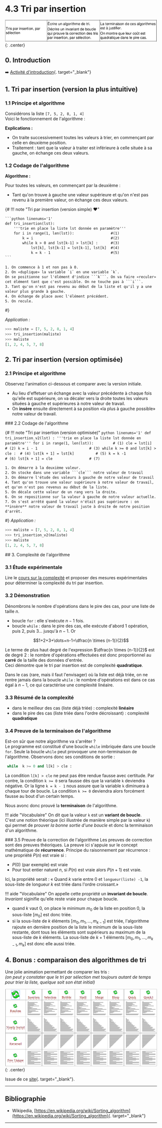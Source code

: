 # 4.3 Tri par insertion

![image](data/BO.png){: .center}

## 0. Introduction
:arrow_right: [Activité d'introduction](../intro_cours/){. target="_blank"}



## 1. Tri par insertion (version la plus intuitive)

### 1.1  Principe et algorithme
Considérons la liste `[7, 5, 2, 8, 1, 4]`  
Voici le fonctionnement de l'algorithme :  

<center>
<gif-player src="https://glassus.github.io/premiere_nsi/T4_Algorithmique/4.3_Tri_par_insertion/data/insertion1.gif" speed="1" play></gif-player>
</center>


**Explications :**

- On traite successivement toutes les valeurs à trier, en commençant par celle en deuxième position.
- Traitement : tant que la valeur à traiter est inférieure à celle située à sa gauche, on échange ces deux valeurs.

### 1.2 Codage de l'algorithme

**Algorithme :** 

Pour toutes les valeurs, en commençant par la deuxième :

- Tant qu'on trouve à gauche une valeur supérieure et qu'on n'est pas revenu à la première valeur, on échange ces deux valeurs.

{#
!!! note "Tri par insertion (version simple) :heart:"
    
    ```python linenums='1'
    def tri_insertion(lst):
        '''trie en place la liste lst donnée en paramètre'''
        for i in range(1, len(lst)):                 #(1)
            k = i                                    #(2)
            while k > 0 and lst[k-1] > lst[k] :      #(3)
                lst[k], lst[k-1] = lst[k-1], lst[k]  #(4)    
                k = k - 1                            #(5)   
    ```

    1. On commence à 1 et non pas à 0.
    2. On «duplique» la variable `i` en une variable `k`.  
    On se positionne sur l'élément d'indice ```k```. On va faire «reculer» cet élément tant que c'est possible. On ne touche pas à ```i```. 
    3. Tant qu'on n'est pas revenu au début de la liste et qu'il y a une valeur plus grande à gauche.
    4. On échange de place avec l'élément précédent.
    5. On recule.
    
#}

*Application :*


```python
>>> maliste = [7, 5, 2, 8, 1, 4]
>>> tri_insertion(maliste)
>>> maliste
[1, 2, 4, 5, 7, 8]
```

## 2. Tri par insertion (version optimisée)

### 2.1 Principe et algorithme
Observez l'animation ci-dessous et comparer avec la version initiale.  

<center>
<gif-player src="https://glassus.github.io/premiere_nsi/T4_Algorithmique/4.3_Tri_par_insertion/data/insertion2.gif" speed="1" play></gif-player>
</center>

- Au lieu d'effetuer un échange avec la valeur précédente à chaque fois qu'elle est supérieure, on va décaler vers la droite toutes les valeurs situées à gauche et supérieures à notre valeur de travail.
- On **insère** ensuite directement à sa position «la plus à gauche possible» notre valeur de travail. 

### 2.2 Codage de l'algorithme

{#
!!! note "Tri par insertion (version optimisée)"
    ```python linenums='1'
    def tri_insertion_v2(lst) :
        '''trie en place la liste lst donnée en paramètre'''
        for i in range(1, len(lst)):         # (1)
            cle = lst[i]                     # (2)
            k = i - 1                        # (3)
            while k >= 0 and lst[k] > cle :  # (4)
                lst[k + 1] = lst[k]          # (5)
                k = k -1                     # (6)
            lst[k + 1] = cle                 # (7)
    ```

    1. On démarre à la deuxième valeur.
    2. On stocke dans une variable ```cle``` notre valeur de travail
    3. On démarre l'étude des valeurs à gauche de notre valeur de travail
    4. Tant qu'on trouve une valeur supérieure à notre valeur de travail, et qu'on n'est pas revenus au début de la liste.
    5. On décale cette valeur de un rang vers la droite.
    6. On se repositionne sur la valeur à gauche de notre valeur actuelle.
    7. On s'est arrêté quand la valeur n'était pas supérieure : on **insère** notre valeur de travail juste à droite de notre position d'arrêt.

#}
*Application :*


```python
>>> maliste = [7, 5, 2, 8, 1, 4]
>>> tri_insertion_v2(maliste)
>>> maliste
[1, 2, 4, 5, 7, 8]
```

## 3. Complexité de l'algorithme

### 3.1  Étude expérimentale

Lire le [cours sur la complexité](../../4.2_Complexite/cours/) et proposer des mesures expérimentales pour déterminer la complexité du tri par insertion.



### 3.2 Démonstration
Dénombrons le nombre d'opérations dans le pire des cas, pour une liste de taille $n$.

- boucle `for` : elle s'exécute $n-1$ fois.
- boucle `while` : dans le pire des cas, elle exécute d'abord 1 opération, puis 2, puis 3... jusqu'à $n-1$. Or 

$$1+2+3+\dots+n-1=\dfrac{n \times (n-1)}{2}$$

Le terme de plus haut degré de l'expression $\dfrac{n \times (n-1)}{2}$ est de degré 2 : le nombre d'opérations effectuées est donc proportionnel au **carré** de la taille des données d'entrée.  
Ceci démontre que le tri par insertion est de complexité **quadratique**.

Dans le cas (rare, mais il faut l'envisager) où la liste est déjà triée, on ne rentre jamais dans la boucle `while` : le nombre d'opérations est dans ce cas égal à $n-1$, ce qui caractérise une complexité linéaire.

### 3.3 Résumé de la complexité 

- dans le meilleur des cas (liste déjà triée) : complexité **linéaire**
- dans le pire des cas (liste triée dans l'ordre décroissant) : complexité **quadratique**

### 3.4 Preuve de la terminaison de l'algorithme



Est-on sûr que notre algorithme va s'arrêter ?  
Le programme est constitué d'une boucle `while` imbriquée dans une boucle `for`. Seule la boucle `while` peut provoquer une non-terminaison de l'algorithme. Observons donc ses conditions de sortie : 

```python
 while  k >= 0 and l[k] > cle :
```

La condition `l[k] > cle` ne peut pas être rendue fausse avec certitude. 
Par contre, la condition `k >= 0` sera fausse dès que la variable `k` deviendra négative. Or la ligne 
`k = k - 1` nous assure que la variable `k` diminuera à chaque tour de boucle. La condition  `k >= 0` deviendra alors forcément fausse au bout d'un certain temps.

Nous avonc donc prouvé la **terminaison** de l'algorithme.

!!! aide "Vocabulaire"
    On dit que la valeur `k` est un **variant de boucle**.  
    C'est une notion théorique (ici illustrée de manière simple par la valeur `k`) qui permet de prouver *la bonne sortie d'une boucle* et donc la terminaison d'un algorithme.


### 3.5 Preuve de la correction de l'algorithme
Les preuves de correction sont des preuves théoriques. La preuve ici s'appuie sur le concept mathématique de **récurrence**. 
Principe du raisonnement par récurrence : 
une propriété $P(n)$ est vraie si :

- $P(0)$ (par exemple) est vraie
- Pour tout entier naturel $n$, si $P(n)$ est vraie alors $P(n+1)$ est vraie.

Ici, la propriété serait : « Quand $k$ varie entre 0 et `longueur(liste) -1`, la sous-liste de longueur $k$ est triée dans l'ordre croissant.»

!!! aide "Vocabulaire"
    On appelle cette propriété un **invariant de boucle**.  
    *Invariant* siginifie qu'elle reste vraie pour chaque boucle.

- quand $k$ vaut 0, on place le minimum $m_0$ de la liste en position 0, la sous-liste [$m_0$] est donc triée.
-  si la sous-liste de $k$ éléments [$m_0, m_1, ..., m_{k-1}$] est triée, l'algorithme rajoute en dernière position de la liste le minimum de la sous-liste restante, dont tous les éléments sont supérieurs au maximum de la sous-liste de $k$ éléments. La sous-liste de $k+1$ éléments [$m_0, m_1, ..., m_{k-1}, m_k$] est donc elle aussi triée.





## 4. Bonus : comparaison des algorithmes de tri 


Une jolie animation permettant de comparer les tris :  
*(on peut y constater que le tri par sélection met toujours autant de temps pour trier la liste, quelque soit son état initial)*

![image](data/comparaisons.gif){: .center}

Issue de ce [site](https://www.toptal.com/developers/sorting-algorithms){. target="_blank"}.


---
## Bibliographie
- Wikipedia, [https://en.wikipedia.org/wiki/Sorting_algorithm](https://en.wikipedia.org/wiki/Sorting_algorithm){. target="_blank"} 



---